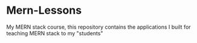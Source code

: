 # Mern-Lessons
 My MERN stack course, this repository contains the applications I built for teaching MERN stack to my "students"
